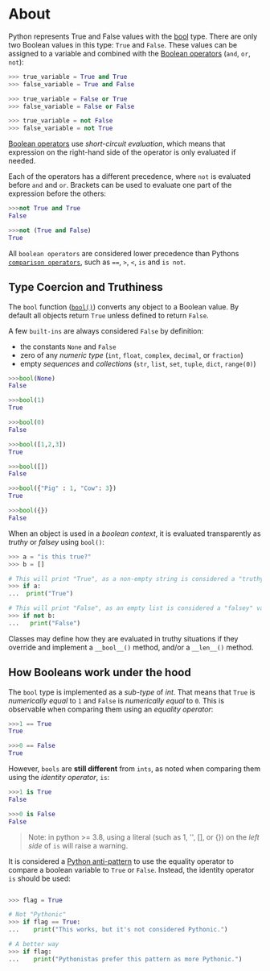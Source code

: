 # About

Python represents True and False values with the [bool][bool] type.
 There are only two Boolean values in this type: `True` and `False`.
  These values can be assigned to a variable and combined with the [Boolean operators][boolean-operators] (`and`, `or`, `not`):


```python
>>> true_variable = True and True
>>> false_variable = True and False

>>> true_variable = False or True
>>> false_variable = False or False

>>> true_variable = not False
>>> false_variable = not True
```

[Boolean operators][boolean-operators] use _short-circuit evaluation_, which means that expression on the right-hand side of the operator is only evaluated if needed.

Each of the operators has a different precedence, where `not` is evaluated before `and` and `or`.
 Brackets can be used to evaluate one part of the expression before the others:

```python
>>>not True and True
False

>>>not (True and False)
True
```

All `boolean operators` are considered lower precedence than Pythons [`comparison operators`][comparisons], such as `==`, `>`, `<`, `is` and `is not`.


## Type Coercion and Truthiness

The `bool` function ([`bool()`][bool-function]) converts any object to a Boolean value.
 By default all objects return `True` unless defined to return `False`.

A few `built-ins` are always considered `False` by definition:

- the constants `None` and `False`
- zero of any _numeric type_ (`int`, `float`, `complex`, `decimal`, or `fraction`)
- empty _sequences_ and _collections_ (`str`, `list`, `set`, `tuple`, `dict`, `range(0)`)


```python
>>>bool(None)
False

>>>bool(1)
True

>>>bool(0)
False

>>>bool([1,2,3])
True

>>>bool([])
False

>>>bool({"Pig" : 1, "Cow": 3})
True

>>>bool({})
False
```

When an object is used in a _boolean context_, it is evaluated transparently as _truthy_ or _falsey_ using `bool()`:


```python
>>> a = "is this true?"
>>> b = []

# This will print "True", as a non-empty string is considered a "truthy" value
>>> if a:
...  print("True")

# This will print "False", as an empty list is considered a "falsey" value
>>> if not b:
...   print("False")
```


Classes may define how they are evaluated in truthy situations if they override and implement a `__bool__()` method, and/or a `__len__()` method.


## How Booleans work under the hood

The `bool` type is implemented as a _sub-type_ of _int_.
 That means that `True` is _numerically equal_ to `1` and `False` is _numerically equal_ to `0`.
  This is observable when comparing them using an _equality operator_:


```python
>>>1 == True
True

>>>0 == False
True
```

However, `bools` are **still different** from `ints`, as noted when comparing them using the _identity operator_, `is`:


```python
>>>1 is True
False

>>>0 is False
False
```

> Note: in python >= 3.8, using a literal (such as 1, '', [], or {}) on the _left side_ of `is` will raise a warning.


It is considered a [Python anti-pattern][comparing to true in the wrong way] to use the equality operator to compare a boolean variable to `True` or `False`.
 Instead, the identity operator `is` should be used:


```python

>>> flag = True

# Not "Pythonic"
>>> if flag == True:
...    print("This works, but it's not considered Pythonic.")

# A better way
>>> if flag:
...    print("Pythonistas prefer this pattern as more Pythonic.")
```


[bool-function]: https://docs.python.org/3/library/functions.html#bool
[bool]: https://docs.python.org/3/library/stdtypes.html#truth
[Boolean-operators]: https://docs.python.org/3/library/stdtypes.html#boolean-operations-and-or-not
[comparing to true in the wrong way]: https://docs.quantifiedcode.com/python-anti-patterns/readability/comparison_to_true.html
[comparisons]: https://docs.python.org/3/library/stdtypes.html#comparisons
